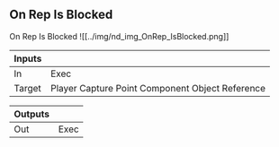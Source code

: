 ## On Rep Is Blocked
On Rep Is Blocked
![[../img/nd_img_OnRep_IsBlocked.png]]

|Inputs||
|--|--|
| In | Exec |
| Target | Player Capture Point Component Object Reference |

|Outputs||
|--|--|
| Out | Exec |
